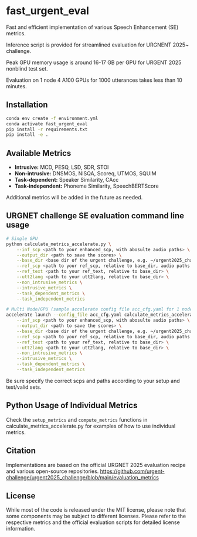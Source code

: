 # fast_urgent_eval
Fast and efficient implementation of various Speech Enhancement (SE) metrics.

Inference script is provided for streamlined evaluation for URGNENT 2025~ challenge.

Peak GPU memory usage is around 16-17 GB per GPU for URGENT 2025 nonblind test set.

Evaluation on 1 node 4 A100 GPUs for 1000 utterances takes less than 10 minutes.

## Installation

```bash
conda env create -f environment.yml
conda activate fast_urgent_eval
pip install -r requirements.txt
pip install -e .
```


## Available Metrics
- **Intrusive:** MCD, PESQ, LSD, SDR, STOI
- **Non-intrusive:** DNSMOS, NISQA, Scoreq, UTMOS, SQUIM
- **Task-dependent:** Speaker Similarity, CAcc
- **Task-independent:** Phoneme Similarity, SpeechBERTScore

Additional metrics will be added in the future as needed.

## URGNET challenge SE evaluation command line usage

```bash
# Single GPU
python calculate_metrics_accelerate.py \
    --inf_scp <path to your enhanced_scp, with abosulte audio paths> \
    --output_dir <path to save the scores> \
    --base_dir <base dir of the urgent challenge, e.g. ~/urgent2025_challenge/> \
    --ref_scp <path to your ref_scp, relative to base_dir, audio paths also relative to base_dir> \
    --ref_text <path to your ref_text, relative to base_dir> \
    --utt2lang <path to your utt2lang, relative to base_dir> \
    --non_intrusive_metrics \
    --intrusive_metrics \
    --task_dependent_metrics \
    --task_independent_metrics

# Multi Node/GPU (sample accelerate config file acc_cfg.yaml for 1 node 4 gpus)
accelerate launch --config_file acc_cfg.yaml calculate_metrics_accelerate.py \
    --inf_scp <path to your enhanced_scp, with abosulte audio paths> \
    --output_dir <path to save the scores> \
    --base_dir <base dir of the urgent challenge, e.g. ~/urgent2025_challenge/> \
    --ref_scp <path to your ref_scp, relative to base_dir, audio paths also relative to base_dir> \
    --ref_text <path to your ref_text, relative to base_dir> \
    --utt2lang <path to your utt2lang, relative to base_dir> \
    --non_intrusive_metrics \
    --intrusive_metrics \
    --task_dependent_metrics \
    --task_independent_metrics
```

Be sure specify the correct scps and paths according to your setup and test/valid sets.

## Python Usage of Individual Metrics
Check the `setup_metrics` and `compute_metrics` functions in calculate_metrics_accelerate.py for examples of how to use individual metrics.

## Citation
Implementations are based on the official URGNET 2025 evaluation recipe and various open-source repositories.
https://github.com/urgent-challenge/urgent2025_challenge/blob/main/evaluation_metrics

## License
While most of the code is released under the MIT license, please note that some components may be subject to different licenses. 
Please refer to the respective metrics and the official evaluation scripts for detailed license information.
